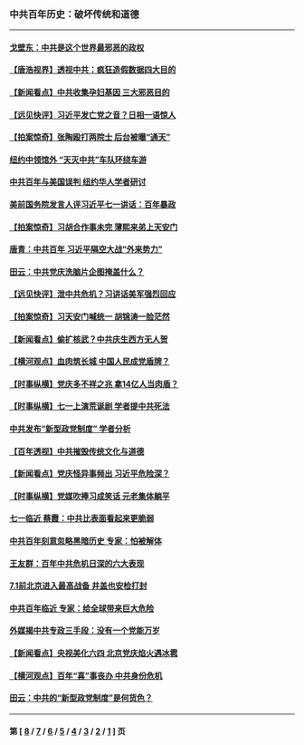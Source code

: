 ### 中共百年历史：破坏传统和道德
---
#### [戈壁东：中共是这个世界最邪恶的政权](../../pages/nf1176114/n13085641.md?09010430) 
#### [【唐浩视界】透视中共：疯狂造假数据四大目的](../../pages/nf1176114/n13080590.md?09010430) 
#### [【新闻看点】中共收集孕妇基因 三大邪恶目的](../../pages/nf1176114/n13077182.md?09010430) 
#### [【远见快评】习近平发亡党之音？日相一语惊人](../../pages/nf1176114/n13074809.md?09010430) 
#### [【拍案惊奇】张陶殴打两院士 后台被曝“通天”](../../pages/nf1176114/n13070496.md?09010430) 
#### [纽约中领馆外 “天灭中共”车队环绕车游](../../pages/nf1176114/n13070693.md?09010430) 
#### [中共百年与美国误判 纽约华人学者研讨](../../pages/nf1176114/n13067969.md?09010430) 
#### [美前国务院发言人评习近平七一讲话：百年暴政](../../pages/nf1176114/n13066986.md?09010430) 
#### [【拍案惊奇】习胡合作事未完 薄熙来弟上天安门](../../pages/nf1176114/n13065867.md?09010430) 
#### [唐青：中共百年 习近平隔空大战“外来势力”](../../pages/nf1176114/n13065976.md?09010430) 
#### [田云：中共党庆洗脑片企图掩盖什么？](../../pages/nf1176114/n13064395.md?09010430) 
#### [【远见快评】泄中共危机？习讲话美军强烈回应](../../pages/nf1176114/n13064269.md?09010430) 
#### [【拍案惊奇】习天安门喊统一 胡锦涛一脸茫然](../../pages/nf1176114/n13063233.md?09010430) 
#### [【新闻看点】偷扩核武？中共庆生西方无人贺](../../pages/nf1176114/n13061263.md?09010430) 
#### [【横河观点】血肉筑长城 中国人民成党盾牌？](../../pages/nf1176114/n13061779.md?09010430) 
#### [【时事纵横】党庆多不祥之兆 拿14亿人当肉盾？](../../pages/nf1176114/n13061709.md?09010430) 
#### [【时事纵横】七一上演荒诞剧 学者提中共死法](../../pages/nf1176114/n13058990.md?09010430) 
#### [中共发布“新型政党制度” 学者分析](../../pages/nf1176114/n13056354.md?09010430) 
#### [【百年透视】中共摧毁传统文化与道德](../../pages/nf1176114/n13057253.md?09010430) 
#### [【新闻看点】党庆怪异事频出 习近平危险深？](../../pages/nf1176114/n13056781.md?09010430) 
#### [【时事纵横】党媒吹捧习成笑话 元老集体躺平](../../pages/nf1176114/n13056792.md?09010430) 
#### [七一临近 蔡霞：中共比表面看起来更脆弱](../../pages/nf1176114/n13056418.md?09010430) 
#### [中共百年刻意忽略黑暗历史 专家：怕被解体](../../pages/nf1176114/n13056056.md?09010430) 
#### [王友群：百年中共危机日深的六大表现](../../pages/nf1176114/n13054263.md?09010430) 
#### [7.1前北京进入最高战备 井盖也安检打封](../../pages/nf1176114/n13053641.md?09010430) 
#### [中共百年临近 专家：给全球带来巨大危险](../../pages/nf1176114/n13053663.md?09010430) 
#### [外媒揭中共专政三手段：没有一个党能万岁](../../pages/nf1176114/n13049352.md?09010430) 
#### [【新闻看点】央视美化六四 北京党庆焰火遇冰雹](../../pages/nf1176114/n13048310.md?09010430) 
#### [【横河观点】百年“喜”事丧办 中共身份危机](../../pages/nf1176114/n13049869.md?09010430) 
#### [田云：中共的“新型政党制度”是何货色？](../../pages/nf1176114/n13049010.md?09010430) 

---
#### 第 [ [8](./8.md?09010430) / [7](./7.md?09010430) / [6](./6.md?09010430) / [5](./5.md?09010430) / [4](./4.md?09010430) / [3](./3.md?09010430) / [2](./2.md?09010430) / [1](./1.md?09010430) ] 页
